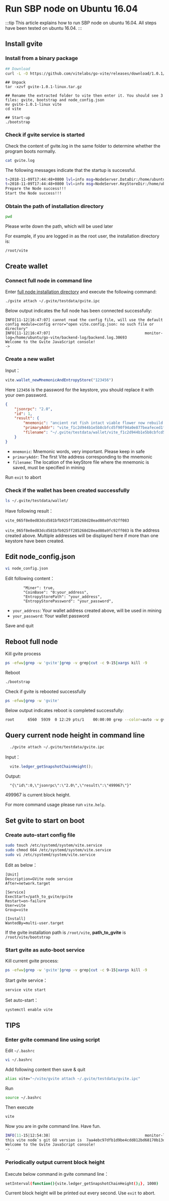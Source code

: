 # Run SBP node on Ubuntu 16.04

:::tip
This article explains how to run SBP node on ubuntu 16.04. All steps have been tested on ubuntu 16.04.
:::


## Install gvite

### Install from a binary package

```bash
## Download
curl -L -O https://github.com/vitelabs/go-vite/releases/download/1.0.1/gvite-1.0.1-linux.tar.gz
```
```
## Unpack
tar -xzvf gvite-1.0.1-linux.tar.gz
```
```
## Rename the extracted folder to vite then enter it. You should see 3 files: gvite, bootstrap and node_config.json
mv gvite-1.0.1-linux vite
cd vite
```
```
## Start-up
./bootstrap
```

### Check if gvite service is started

Check the content of gvite.log in the same folder to determine whether the program boots normally.

```bash
cat gvite.log
```

The following messages indicate that the startup is successful.

```bash
t=2018-11-09T17:44:48+0800 lvl=info msg=NodeServer.DataDir:/home/ubuntu/.gvite/testdata module=gvite/node_manager
t=2018-11-09T17:44:48+0800 lvl=info msg=NodeServer.KeyStoreDir:/home/ubuntu/.gvite/testdata/wallet module=gvite/node_manager
Prepare the Node success!!!
Start the Node success!!!
```

### Obtain the path of installation directory 

```bash
pwd
```

Please write down the path, which will be used later

For example, if you are logged in as the root user, the installation directory is:

```bash
/root/vite
```

## Create wallet

### Connect full node in command line

Enter [full node installation directory](./install.md#Description-of-installation-directory) and execute the following command:

  ```bash
  ./gvite attach ~/.gvite/testdata/gvite.ipc
  ```

  Below output indicates the full node has been connected successfully:
  ```
  INFO[11-12|16:47:07] cannot read the config file, will use the default config module=config error="open vite.config.json: no such file or directory"
  INFO[11-12|16:47:07]                                          monitor-log=/home/ubuntu/go-vite/backend-log/backend.log.30693
  Welcome to the Gvite JavaScript console!
  ->
  ```
### Create a new wallet  
  
Input：
```javascript
vite.wallet_newMnemonicAndEntropyStore("123456")
```
Here `123456` is the password for the keystore, you should replace it with your own password.

```json
{
    "jsonrpc": "2.0", 
    "id": 1, 
    "result": {
        "mnemonic": "ancient rat fish intact viable flower now rebuild monkey add moral injury banana crash rabbit awful boat broom sphere welcome action exhibit job flavor", 
        "primaryAddr": "vite_f1c2d944b1e5b8cbfcd5f90f94a0e877beafeced1f331d9acf", 
        "filename": "~/.gvite/testdata/wallet/vite_f1c2d944b1e5b8cbfcd5f90f94a0e877beafeced1f331d9acf"
    }
}
```
* `mnemonic`: Mnemonic words, very important. Please keep in safe
* `primaryAddr`: The first Vite address corresponding to the mnemonic
* `filename`: The location of the keyStore file where the mnemonic is saved, must be specified in mining

Run `exit` to abort

### Check if the wallet has been created successfully

```bash
ls ~/.gvite/testdata/wallet/
```
Have following result：

```bash
vite_065f8e8ed83dcd581bfb925ff285268d28ead80a9fc92ff083
```
`vite_065f8e8ed83dcd581bfb925ff285268d28ead80a9fc92ff083` is the address created above. Multiple addresses will be displayed here if more than one keystore have been created. 

## Edit node_config.json

```bash
vi node_config.json
```

Edit following content：

```
        "Miner": true,
        "CoinBase": "0:your_address",
        "EntropyStorePath": "your_address",
        "EntropyStorePassword": "your_password",
```

* `your_address`: Your wallet address created above, will be used in mining
* `your_password`: Your wallet password

Save and quit

## Reboot full node

Kill gvite process

```bash
ps -efww|grep -w 'gvite'|grep -v grep|cut -c 9-15|xargs kill -9
```

Reboot

```bash
./bootstrap
```
Check if gvite is rebooted successfully


```bash
ps -efww|grep -w 'gvite'
```

Below output indicates reboot is completed successfully:


```bash
root      6560  5939  0 12:29 pts/1    00:00:00 grep --color=auto -w gvite
```

## Query current node height in command line

```bash
  ./gvite attach ~/.gvite/testdata/gvite.ipc
```
Input：
```javascript
  vite.ledger_getSnapshotChainHeight();
```
Output:
```
  "{\"id\":0,\"jsonrpc\":\"2.0\",\"result\":\"499967\"}"
```
499967 is current block height.

For more command usage please run `vite.help`.

## Set gvite to start on boot

### Create auto-start config file

```bash
sudo touch /etc/systemd/system/vite.service   
sudo chmod 664 /etc/systemd/system/vite.service   
sudo vi /etc/systemd/system/vite.service   
```
Edit as below：

```text
[Unit]
Description=GVite node service
After=network.target

[Service]
ExecStart=/path_to_gvite/gvite
Restart=on-failure
User=vite
Group=vite

[Install]
WantedBy=multi-user.target
```

If the gvite installation path is `/root/vite`, **path_to_gvite** is `/root/vite/bootstrap`

### Start gvite as auto-boot service

Kill current gvite process:


```bash
ps -efww|grep -w 'gvite'|grep -v grep|cut -c 9-15|xargs kill -9
```

Start gvite service：

```bash
service vite start
```

Set auto-start：

```bash
systemctl enable vite
```

## TIPS

### Enter gvite command line using script

Edit `~/.bashrc`

```bash
vi ~/.bashrc
```

Add following content then save & quit

```bash
alias vite="~/vite/gvite attach ~/.gvite/testdata/gvite.ipc"
```
Run

```bash
source ~/.bashrc
```

Then execute

```bash
vite
```

Now you are in gvite command line. Have fun.

```bash
INFO[11-15|12:54:38]                                          monitor-log=/root/go-vite/backend-log/backend.log.9104
this vite node`s git GO version is  7aa4ebc97dfb1d9be4cdd812bd68170b13de59f5
Welcome to the Gvite JavaScript console!
-> 
```

### Periodically output current block height

Execute below command in gvite command line：

```bash
setInterval(function(){vite.ledger_getSnapshotChainHeight();}, 1000)
```

Current block height will be printed out every second. Use `exit` to abort.

